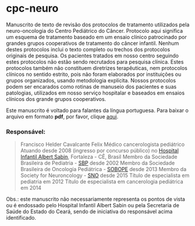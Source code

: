 # cpc-neuro

Manuscrito de texto de revisão dos protocolos de tratamento utilizados pela neuro-oncologia do Centro Pediátrico do Câncer. Protocolo aqui significa um esquema de tratamento baseado em um ensaio clínico patrocinado por grandes grupos cooperativos de tratamento do câncer infantil. Nenhum destes protocolos inclui o texto completo ou trechos dos protocolos originais de pesquisa. Os pacientes tratados em nosso centro seguindo estes protocolos não estão sendo recrutados para pesquisa clínica. Estes protocolos também não constituem diretrizes terapêuticas, nem protocolos clínicos no sentido estrito, pois não foram elaborados por instituições ou grupos organizados, usando metodologia explícita. Nossos protocolos podem ser encarados como rotinas de manuseio dos pacientes e suas patologias, utilizados em nosso serviço hospitalar e baseados em ensaios clínicos dos grande grupos cooperativos. 

Este manuscrito é voltado para falantes da língua portuguesa. Para baixar o arquivo em formato **pdf**, por favor, clique [aqui](v0.1/CPC-NEURO2014.pdf).

### Responsável: 
> Francisco Helder Cavalcante Felix
> Médico cancerologista pediátrico
> Atuando desde 2008 (ingresso por concurso público) no [Hospital Infantil Albert Sabin](http://www.hias.ce.gov.br), Fortaleza - CÊ, Brasil
> Membro da Sociedade Brasileira de Pediatria - [SBP](http://www.sbp.com.br) desde 2002
> Membro da Sociedade Brasileira de Oncología Pediátrica - [SOBOPE](http://www.sobope.org.br) desde 2013
> Membro da Society for Neuroncology - [SNO](http://soc-neuro-onc.org) desde 2015
> Título de especialista em pediatria em 2012
> Título de especialista em cancerologia pediátrica em 2014

Obs.: este manuscrito não necessariamente representa os pontos de vista ou é endossado pelo Hospital Infantil Albert Sabin
ou pela Secretaria de Saúde do Estado do Ceará, sendo de iniciativa do responsável acima identificado.

